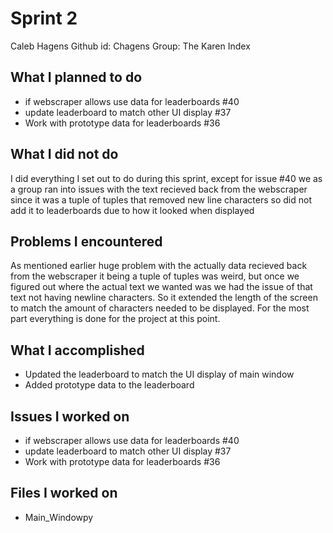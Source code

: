 # Sprint 2
Caleb Hagens
Github id: Chagens
Group: The Karen Index

## What I planned to do
- if webscraper allows use data for leaderboards #40
- update leaderboard to match other UI display #37
- Work with prototype data for leaderboards #36

## What I did not do
I did everything I set out to do during this sprint, except for issue #40
we as a group ran into issues with the text recieved back from the webscraper since
it was a tuple of tuples that removed new line characters so did not add it to leaderboards due 
to how it looked when displayed

## Problems I encountered
As mentioned earlier huge problem with the actually data recieved back from the webscraper
it being a tuple of tuples was weird, but once we figured out where the actual
text we wanted was we had the issue of that text not having newline characters. So
it extended the length of the screen to match the amount of characters needed
to be displayed. For the most part everything is done for the project at this point.

## What I accomplished
- Updated the leaderboard to match the UI display of main window
- Added prototype data to the leaderboard


## Issues I worked on
- if webscraper allows use data for leaderboards #40
- update leaderboard to match other UI display #37
- Work with prototype data for leaderboards #36

## Files I worked on 
- Main_Windowpy

